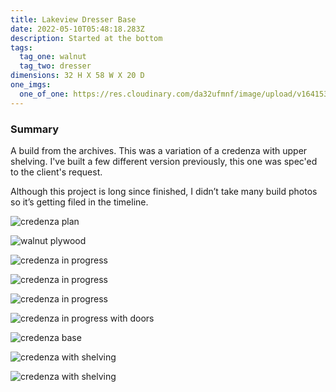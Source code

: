 ```yaml
---
title: Lakeview Dresser Base
date: 2022-05-10T05:48:18.283Z
description: Started at the bottom
tags:
  tag_one: walnut
  tag_two: dresser
dimensions: 32 H X 58 W X 20 D
one_imgs:
  one_of_one: https://res.cloudinary.com/da32ufmnf/image/upload/v1641537785/proportional.design-v2/Zoe/pyqiszndqk5ramftdror.jpg
---
```


### Summary

A build from the archives. This was a variation of a credenza with upper shelving. I've built a few different version previously, this one was spec'ed to the client's request.

Although this project is long since finished, I didn’t take many build photos so it’s getting filed in the timeline.

![credenza plan](https://res.cloudinary.com/da32ufmnf/image/upload/v1641537784/proportional.design-v2/Zoe/keuzqxx1tfh9pqdxgmcs.jpg)

![walnut plywood](https://res.cloudinary.com/da32ufmnf/image/upload/v1641537786/proportional.design-v2/Zoe/s38u6s1aiqatkwepexgj.jpg)

![credenza in progress](https://res.cloudinary.com/da32ufmnf/image/upload/v1641537785/proportional.design-v2/Zoe/mqaklviivecgau7w7dok.jpg)

![credenza in progress](https://res.cloudinary.com/da32ufmnf/image/upload/v1641537787/proportional.design-v2/Zoe/qy8zxhslhta5tto6m2vw.jpg)

![credenza in progress](https://res.cloudinary.com/da32ufmnf/image/upload/v1641537786/proportional.design-v2/Zoe/mdyay5ncrjvnanosjppm.jpg)

![credenza in progress with doors](https://res.cloudinary.com/da32ufmnf/image/upload/v1641537786/proportional.design-v2/Zoe/zfquqazupqwvw7p8lagx.jpg)

![credenza base](https://res.cloudinary.com/da32ufmnf/image/upload/v1641537786/proportional.design-v2/Zoe/jq1blyeiglj9a7lcevtl.jpg)

![credenza with shelving](https://res.cloudinary.com/da32ufmnf/image/upload/v1641537786/proportional.design-v2/Zoe/gmcjhmtkzfvys9htwmpo.jpg)

![credenza with shelving](https://res.cloudinary.com/da32ufmnf/image/upload/v1641537785/proportional.design-v2/Zoe/pyqiszndqk5ramftdror.jpg)
